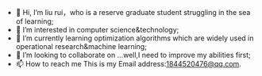 - 👋 Hi, I’m liu rui，who is a reserve graduate student struggling in the sea of learning;
- 👀 I’m interested in computer science&technology;
- 🌱 I’m currently learning optimization algorithms which are widely used in operational research&machine learning;
- 💞️ I’m looking to collaborate on ...well,I need to improve my abilities first;
- 📫 How to reach me  This is my Email address:1844520476@qq.com.

<!---
1844520476/1844520476 is a ✨ special ✨ repository because its `README.md` (this file) appears on your GitHub profile.
You can click the Preview link to take a look at your changes.
--->
